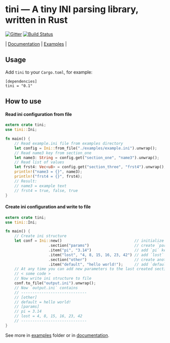# tini &mdash; A tiny INI parsing library, written in Rust

[![Gitter](https://badges.gitter.im/pinecrew/tiny-ini.svg)](https://gitter.im/pinecrew/tiny-ini?utm_source=badge&utm_medium=badge&utm_campaign=pr-badge&utm_content=badge)
[![Build Status](https://travis-ci.org/pinecrew/tini.svg?branch=master)](https://travis-ci.org/pinecrew/tini)

| [Documentation](http://pinecrew.github.io/tini/tini/) |
[Examples](./examples) |

## Usage

Add `tini` to your `Cargo.toml`, for example:
```
[dependencies]
tini = "0.1"
```

## How to use

#### Read ini configuration from file

```rust
extern crate tini;
use tini::Ini;

fn main() {
    // Read example.ini file from examples directory
    let config = Ini::from_file("./examples/example.ini").unwrap();
    // Read name3 key from section_one
    let name3: String = config.get("section_one", "name3").unwrap();
    // Read list of values
    let frst4: Vec<u8> = config.get("section_three", "frst4").unwrap();
    println!("name3 = {}", name3);
    println!("frst4 = {}", frst4);
    // Result:
    // name3 = example text
    // frst4 = true, false, true
}
```

#### Create ini configuration and write to file

```rust
extern crate tini;
use tini::Ini;

fn main() {
    // Create ini structure
    let conf = Ini::new()                                // initialize Ini
                   .section("params")                    // create `params` section
                   .item("pi", "3.14")                   // add `pi` key
                   .item("lost", "4, 8, 15, 16, 23, 42") // add `lost` list
                   .section("other")                     // create another section
                   .item("default", "hello world!");     // add `default` key to `other` section
    // At any time you can add new parameters to the last created section
    // < some code >
    // Now write ini structure to file
    conf.to_file("output.ini").unwrap();
    // Now `output.ini` contains
    // -----------------------------
    // [other]
    // default = hello world!
    // [params]
    // pi = 3.14
    // lost = 4, 8, 15, 16, 23, 42
    // -----------------------------
}
```

See more in [examples](./examples) folder or in [documentation](http://pinecrew.github.io/tini/tini/).